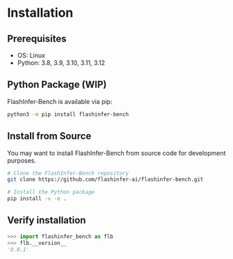 # Installation

## Prerequisites

- OS: Linux
- Python: 3.8, 3.9, 3.10, 3.11, 3.12

## Python Package (WIP)

FlashInfer-Bench is available via pip:

```bash
python3 -m pip install flashinfer-bench
```

## Install from Source

You may want to install FlashInfer-Bench from source code for development purposes.

```bash
# Clone the FlashInfer-Bench repository
git clone https://github.com/flashinfer-ai/flashinfer-bench.git

# Install the Python package
pip install -v -e .
```

## Verify installation

```python
>>> import flashinfer_bench as flb
>>> flb.__version__
'0.0.1'
```
